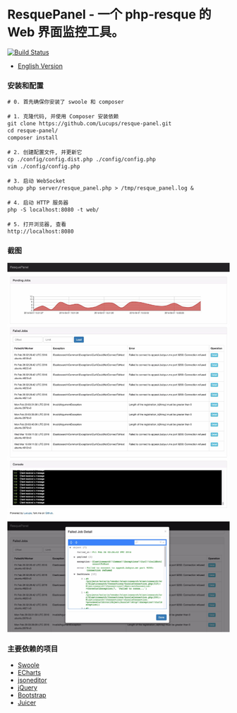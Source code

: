 ResquePanel - 一个 php-resque 的Web 界面监控工具。
==============================================

[![Build Status](https://travis-ci.org/Lucups/resque-panel.svg?branch=master)](https://travis-ci.org/Lucups/resque-panel)


- [English Version](README.md)

### 安装和配置

```
# 0. 首先确保你安装了 swoole 和 composer

# 1. 克隆代码, 并使用 Composer 安装依赖
git clone https://github.com/Lucups/resque-panel.git
cd resque-panel/
composer install

# 2. 创建配置文件, 并更新它
cp ./config/config.dist.php ./config/config.php
vim ./config/config.php

# 3. 启动 WebSocket
nohup php server/resque_panel.php > /tmp/resque_panel.log &

# 4. 启动 HTTP 服务器
php -S localhost:8080 -t web/

# 5. 打开浏览器, 查看
http://localhost:8080
```

### 截图

![All](screenshots/ResquePanel-ScreenShot03.gif)
![Failed Job Detail](screenshots/ResquePanel-ScreenShot02.gif)

### 主要依赖的项目

- [Swoole](http://www.swoole.com/)
- [ECharts](http://echarts.baidu.com/)
- [jsoneditor](https://github.com/josdejong/jsoneditor)
- [jQuery](http://jquery.com/)
- [Bootstrap](https://getbootstrap.com/)
- [Juicer](http://juicer.name)
